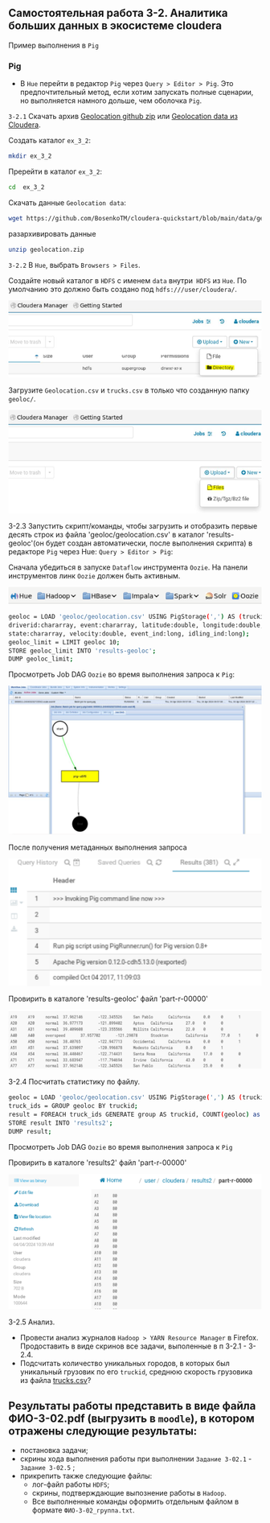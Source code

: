 ## Самостоятельная работа 3-2. Аналитика больших данных в экосистеме cloudera

Пример выполнения в `Pig` 

### Pig

- В `Hue` перейти в редактор `Pig` через `Query > Editor > Pig`. Это предпочтительный метод, если хотим запускать полные сценарии, но выполняется намного дольше, чем оболочка `Pig`.

`3-2.1`  Скачать архив [Geolocation github zip](https://github.com/BosenkoTM/cloudera-quickstart/blob/main/data/geolocation.zip) или  [Geolocation data из Cloudera](https://disk.yandex.ru/d/aEkr5l-XClpYww).

Создать каталог `ex_3_2`:

```bash
mkdir ex_3_2
```
Пререйти в каталог `ex_3_2`:

```bash
cd  ex_3_2
```
Скачать данные `Geolocation data`:

```bash
wget https://github.com/BosenkoTM/cloudera-quickstart/blob/main/data/geolocation.zip
```
разархивировать данные
```bash
unzip geolocation.zip
```

`3-2.2` В `Hue`, выбрать `Browsers > Files`. 

Создайте новый каталог в `HDFS` с именем `data` внутри` HDFS` из `Hue`.
По умолчанию это должно быть создано под `hdfs:///user/cloudera/`.

![im_01](/images/im_01.jpg)

Загрузите `Geolocation.csv` и `trucks.csv` в только что созданную папку `geoloc/`.

![im_02](/images/im_02.jpg)


3-2.3 Запустить  скрипт/команды, чтобы загрузить и отобразить первые десять строк из файла 'geoloc/geolocation.csv'  в каталог 'results-geoloc'(он будет создан автоматически, после выполнения скрипта)  в редакторе `Pig` через Hue: `Query > Editor > Pig`:

Сначала убедиться в запуске `Dataflow` инструмента `Oozie`. На панели инструментов линк `Oozie` должен быть активным.

![oozie_flow_01](/images/oozie_flow_01.png)

```bash
geoloc = LOAD 'geoloc/geolocation.csv' USING PigStorage(',') AS (truckid:chararray, 
driverid:chararray, event:chararray, latitude:double, longitude:double, city:chararray, 
state:chararray, velocity:double, event_ind:long, idling_ind:long);
geoloc_limit = LIMIT geoloc 10;
STORE geoloc_limit INTO 'results-geoloc'; 
DUMP geoloc_limit;
```
Просмотреть Job DAG `Oozie` во время выполнения запроса к `Pig`:

![oozie_flow_02](/images/oozie_flow_02.png)

После получения метаданных выполнения запроса 

![pig_02](/images/pig_02.png)

Провирить в каталоге 'results-geoloc' файл  'part-r-00000'

![pig_03](/images/pig_03.png)

3-2.4 Посчитать статистику по файлу. 
```bash
geoloc = LOAD 'geoloc/geolocation.csv' USING PigStorage(',') AS (truckid:chararray, driverid:chararray, event:chararray, latitude:double, longitude:double, city:chararray, state:chararray, velocity:double, event_ind:long, idling_ind:long);
truck_ids = GROUP geoloc BY truckid;
result = FOREACH truck_ids GENERATE group AS truckid, COUNT(geoloc) as count;
STORE result INTO 'results2';
DUMP result;
```
Просмотреть Job DAG `Oozie` во время выполнения запроса к `Pig`

Провирить в каталоге 'results2' файл  'part-r-00000'

![pig_04](/images/pig_04.png)

3-2.5 Анализ.
- Провести анализ журналов `Hadoop > YARN Resource Manager` в Firefox. Продоставить в виде скринов все задачи, выполенные в п 3-2.1 - 3-2.4. 
- Подсчитать количество уникальных городов, в которых был уникальный грузовик по его `truckid`, среднюю скорость грузовика из файла [trucks.csv](https://github.com/BosenkoTM/cloudera-quickstart/blob/main/data/trucks.csv)?

## Результаты работы представить в виде файла ФИО-3-02.pdf (выгрузить в `moodle`), в котором отражены следующие результаты:
- постановка задачи;
- скрины хода выполнения работы при выполнении `Задание 3-02.1` - `Задание 3-02.5` ;
- прикрепить также следующие файлы:
  -  лог-файл работы `HDFS`;
  - скрины, подтверждающие выпознение работы в `Hadoop`.
  - Все выполненные команды оформить отдельным файлом  в формате `ФИО-3-02_группа.txt`.
